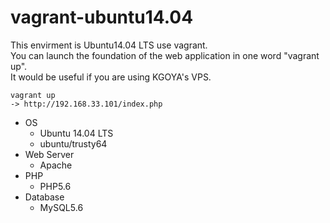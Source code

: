 # vagrant-ubuntu14.04

This envirment is Ubuntu14.04 LTS use vagrant.  
You can launch the foundation of the web application in one word "vagrant up".  
It would be useful if you are using KGOYA's VPS.

```
vagrant up
-> http://192.168.33.101/index.php
```

* OS
    * Ubuntu 14.04 LTS
    * ubuntu/trusty64
* Web Server
    * Apache
* PHP
    * PHP5.6
* Database
    * MySQL5.6